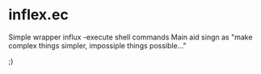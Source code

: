 # inflex.ec
Simple wrapper influx -execute shell commands
Main aid singn as "make complex things simpler, impossiple things possible..."

;) 
